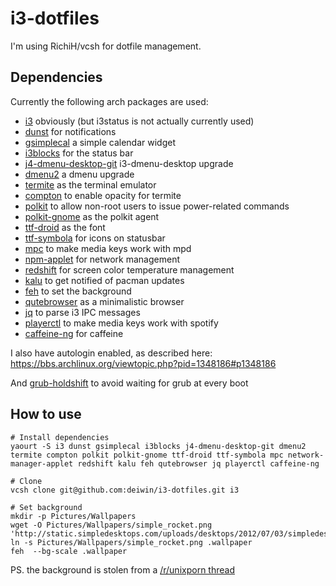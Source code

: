 # i3-dotfiles

I'm using RichiH/vcsh for dotfile management.

## Dependencies
Currently the following arch packages are used:
- [i3](https://www.archlinux.org/groups/x86_64/i3/) obviously (but i3status is
  not actually currently used)
- [dunst](https://www.archlinux.org/packages/?name=dunst) for notifications
- [gsimplecal](https://www.archlinux.org/packages/community/x86_64/gsimplecal/)
  a simple calendar widget
- [i3blocks](https://aur.archlinux.org/packages/i3blocks) for the status bar
- [j4-dmenu-desktop-git](https://aur.archlinux.org/packages/j4-dmenu-desktop-git/) i3-dmenu-desktop upgrade
- [dmenu2](https://aur.archlinux.org/packages/dmenu2/) a dmenu upgrade
- [termite](https://wiki.archlinux.org/index.php/Termite) as the terminal emulator
- [compton](https://aur.archlinux.org/packages/compton/) to enable opacity for termite
- [polkit](https://www.archlinux.org/packages/?name=polkit) to allow non-root
  users to issue power-related commands
- [polkit-gnome](https://www.archlinux.org/packages/?name=polkit-gnome) as the polkit agent
- [ttf-droid](https://www.archlinux.org/packages/community/any/ttf-droid/) as the font
- [ttf-symbola](https://www.archlinux.org/packages/community/any/ttf-symbola/) for icons on statusbar
- [mpc](https://www.archlinux.org/packages/?name=mpc) to make media keys work with mpd
- [npm-applet](https://www.archlinux.org/packages/?name=network-manager-applet)
  for network management
- [redshift](https://www.archlinux.org/packages/?name=redshift) for screen color
  temperature management
- [kalu](https://aur.archlinux.org/packages/kalu/) to get notified of pacman updates
- [feh](https://www.archlinux.org/packages/?name=feh) to set the background
- [qutebrowser](https://aur.archlinux.org/packages/qutebrowser/) as a minimalistic browser
- [jq](https://aur.archlinux.org/packages/jq/) to parse i3 IPC messages
- [playerctl](https://aur.archlinux.org/packages/playerctl/) to make media keys work with spotify
- [caffeine-ng](https://aur.archlinux.org/packages/caffeine-ng/) for caffeine

I also have autologin enabled, as described here: https://bbs.archlinux.org/viewtopic.php?pid=1348186#p1348186

And [grub-holdshift](https://aur.archlinux.org/packages/grub-holdshift/) to avoid
waiting for grub at every boot

## How to use
```
# Install dependencies
yaourt -S i3 dunst gsimplecal i3blocks j4-dmenu-desktop-git dmenu2 termite compton polkit polkit-gnome ttf-droid ttf-symbola mpc network-manager-applet redshift kalu feh qutebrowser jq playerctl caffeine-ng

# Clone  
vcsh clone git@github.com:deiwin/i3-dotfiles.git i3

# Set background
mkdir -p Pictures/Wallpapers
wget -O Pictures/Wallpapers/simple_rocket.png 'http://static.simpledesktops.com/uploads/desktops/2012/07/03/simpledesktops.png'
ln -s Pictures/Wallpapers/simple_rocket.png .wallpaper
feh  --bg-scale .wallpaper
```
PS. the background is stolen from a [/r/unixporn thread](http://www.reddit.com/r/unixporn/comments/2q6nbm/boringwmi3_fake_it_till_you_make_it/)
